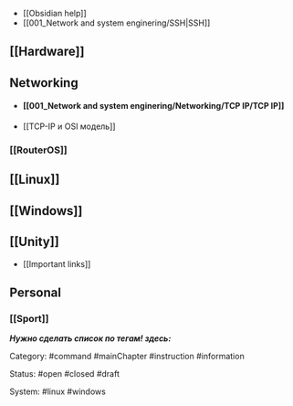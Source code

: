 - [[Obsidian help]]
- [[001_Network and system enginering/SSH|SSH]]
## [[Hardware]]
## Networking
- #### [[001_Network and system enginering/Networking/TCP IP/TCP IP]]
- [[TCP-IP и OSI модель]]
### [[RouterOS]]
## [[Linux]]
## [[Windows]]
## [[Unity]]
- [[Important links]]
## Personal
### [[Sport]]




***Нужно сделать список по тегам! здесь:***

Category:
#command #mainChapter #instruction #information

Status:
#open #closed #draft

System: 
#linux #windows